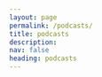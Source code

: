 ```yaml
---
layout: page
permalink: /podcasts/
title: podcasts
description: 
nav: false
heading: podcasts
---
```

<div class="publications">

<!-- Display the introduction or any other content you want here -->

<!-- {% assign sorted_podcasts = site.bibliography.podcasts | sort: 'title' %}
{% for podcast in sorted_podcasts %}
  <h2 class="podcast-title">{{ podcast.title | strip_html }}</h2> -->
  <!-- You can display other details of the entry here if needed, like the abbreviation or color -->
  <!-- <span class="badge badge-{{ podcast.color }}">{{ podcast.abbr }}</span>
{% endfor %} -->
<!-- {% bibliography -f podcasts --sort title %} -->

</div>

